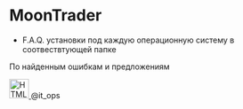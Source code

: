 # MoonTrader
- F.A.Q. установки под каждую операционную систему в соотвествтующей папке

По найденным ошибкам и предложениям


<a href="https://t.me/it_ops">
  <img src="https://user-images.githubusercontent.com/47079447/160023599-3b2ad536-2632-4a16-9cef-0f42930ebc8c.png" alt="HTML tutorial" style="width:35px;height:35px;">
</a> @it_ops

